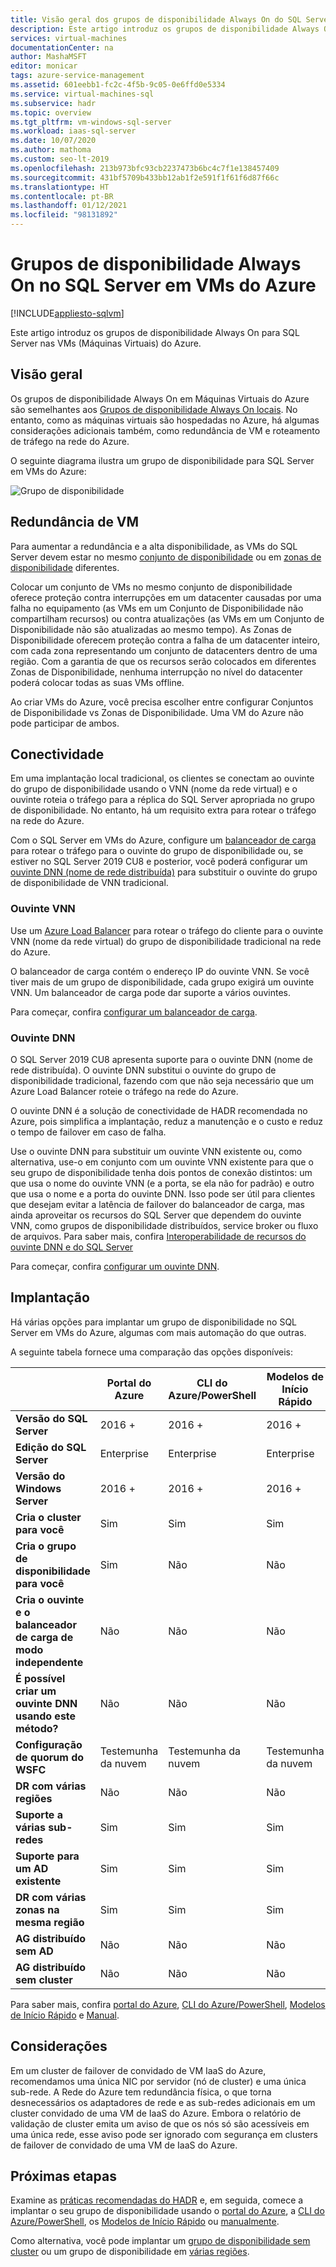 ```yaml
---
title: Visão geral dos grupos de disponibilidade Always On do SQL Server
description: Este artigo introduz os grupos de disponibilidade Always On do SQL Server nas Máquinas Virtuais do Azure.
services: virtual-machines
documentationCenter: na
author: MashaMSFT
editor: monicar
tags: azure-service-management
ms.assetid: 601eebb1-fc2c-4f5b-9c05-0e6ffd0e5334
ms.service: virtual-machines-sql
ms.subservice: hadr
ms.topic: overview
ms.tgt_pltfrm: vm-windows-sql-server
ms.workload: iaas-sql-server
ms.date: 10/07/2020
ms.author: mathoma
ms.custom: seo-lt-2019
ms.openlocfilehash: 213b973bfc93cb2237473b6bc4c7f1e138457409
ms.sourcegitcommit: 431bf5709b433bb12ab1f2e591f1f61f6d87f66c
ms.translationtype: HT
ms.contentlocale: pt-BR
ms.lasthandoff: 01/12/2021
ms.locfileid: "98131892"
---
```

# <a name="always-on-availability-group-on-sql-server-on-azure-vms"></a>Grupos de disponibilidade Always On no SQL Server em VMs do Azure
[!INCLUDE[appliesto-sqlvm](../../includes/appliesto-sqlvm.md)]

Este artigo introduz os grupos de disponibilidade Always On para SQL Server nas VMs (Máquinas Virtuais) do Azure. 

## <a name="overview"></a>Visão geral

Os grupos de disponibilidade Always On em Máquinas Virtuais do Azure são semelhantes aos [Grupos de disponibilidade Always On locais](/sql/database-engine/availability-groups/windows/always-on-availability-groups-sql-server). No entanto, como as máquinas virtuais são hospedadas no Azure, há algumas considerações adicionais também, como redundância de VM e roteamento de tráfego na rede do Azure. 

O seguinte diagrama ilustra um grupo de disponibilidade para SQL Server em VMs do Azure:

![Grupo de disponibilidade](./media/availability-group-overview/00-EndstateSampleNoELB.png)


## <a name="vm-redundancy"></a>Redundância de VM 

Para aumentar a redundância e a alta disponibilidade, as VMs do SQL Server devem estar no mesmo [conjunto de disponibilidade](../../../virtual-machines/windows/tutorial-availability-sets.md#availability-set-overview) ou em [zonas de disponibilidade](../../../availability-zones/az-overview.md) diferentes.

Colocar um conjunto de VMs no mesmo conjunto de disponibilidade oferece proteção contra interrupções em um datacenter causadas por uma falha no equipamento (as VMs em um Conjunto de Disponibilidade não compartilham recursos) ou contra atualizações (as VMs em um Conjunto de Disponibilidade não são atualizadas ao mesmo tempo). As Zonas de Disponibilidade oferecem proteção contra a falha de um datacenter inteiro, com cada zona representando um conjunto de datacenters dentro de uma região.  Com a garantia de que os recursos serão colocados em diferentes Zonas de Disponibilidade, nenhuma interrupção no nível do datacenter poderá colocar todas as suas VMs offline.

Ao criar VMs do Azure, você precisa escolher entre configurar Conjuntos de Disponibilidade vs Zonas de Disponibilidade.  Uma VM do Azure não pode participar de ambos.


## <a name="connectivity"></a>Conectividade 

Em uma implantação local tradicional, os clientes se conectam ao ouvinte do grupo de disponibilidade usando o VNN (nome da rede virtual) e o ouvinte roteia o tráfego para a réplica do SQL Server apropriada no grupo de disponibilidade. No entanto, há um requisito extra para rotear o tráfego na rede do Azure. 

Com o SQL Server em VMs do Azure, configure um [balanceador de carga](availability-group-vnn-azure-load-balancer-configure.md) para rotear o tráfego para o ouvinte do grupo de disponibilidade ou, se estiver no SQL Server 2019 CU8 e posterior, você poderá configurar um [ouvinte DNN (nome de rede distribuída)](availability-group-distributed-network-name-dnn-listener-configure.md) para substituir o ouvinte do grupo de disponibilidade de VNN tradicional. 


### <a name="vnn-listener"></a>Ouvinte VNN 

Use um [Azure Load Balancer](../../../load-balancer/load-balancer-overview.md) para rotear o tráfego do cliente para o ouvinte VNN (nome da rede virtual) do grupo de disponibilidade tradicional na rede do Azure. 

O balanceador de carga contém o endereço IP do ouvinte VNN. Se você tiver mais de um grupo de disponibilidade, cada grupo exigirá um ouvinte VNN. Um balanceador de carga pode dar suporte a vários ouvintes.

Para começar, confira [configurar um balanceador de carga](availability-group-vnn-azure-load-balancer-configure.md). 

### <a name="dnn-listener"></a>Ouvinte DNN

O SQL Server 2019 CU8 apresenta suporte para o ouvinte DNN (nome de rede distribuída). O ouvinte DNN substitui o ouvinte do grupo de disponibilidade tradicional, fazendo com que não seja necessário que um Azure Load Balancer roteie o tráfego na rede do Azure. 

O ouvinte DNN é a solução de conectividade de HADR recomendada no Azure, pois simplifica a implantação, reduz a manutenção e o custo e reduz o tempo de failover em caso de falha. 

Use o ouvinte DNN para substituir um ouvinte VNN existente ou, como alternativa, use-o em conjunto com um ouvinte VNN existente para que o seu grupo de disponibilidade tenha dois pontos de conexão distintos: um que usa o nome do ouvinte VNN (e a porta, se ela não for padrão) e outro que usa o nome e a porta do ouvinte DNN. Isso pode ser útil para clientes que desejam evitar a latência de failover do balanceador de carga, mas ainda aproveitar os recursos do SQL Server que dependem do ouvinte VNN, como grupos de disponibilidade distribuídos, service broker ou fluxo de arquivos. Para saber mais, confira [Interoperabilidade de recursos do ouvinte DNN e do SQL Server](availability-group-dnn-interoperability.md)

Para começar, confira [configurar um ouvinte DNN](availability-group-distributed-network-name-dnn-listener-configure.md).


## <a name="deployment"></a>Implantação 

Há várias opções para implantar um grupo de disponibilidade no SQL Server em VMs do Azure, algumas com mais automação do que outras. 

A seguinte tabela fornece uma comparação das opções disponíveis:

| | Portal do Azure | CLI do Azure/PowerShell | Modelos de Início Rápido | Manual |
|---------|---------|---------|---------|---------|
|**Versão do SQL Server** |2016 + |2016 +|2016 +|2012 +|
|**Edição do SQL Server** |Enterprise |Enterprise |Enterprise |Enterprise, Standard|
|**Versão do Windows Server**| 2016 + | 2016 + | 2016 + | Tudo|
|**Cria o cluster para você**|Sim|Sim | Sim |Não|
|**Cria o grupo de disponibilidade para você** |Sim |Não|Não|Não|
|**Cria o ouvinte e o balanceador de carga de modo independente** |Não|Não|Não|Sim|
|**É possível criar um ouvinte DNN usando este método?**|Não|Não|Não|Sim|
|**Configuração de quorum do WSFC**|Testemunha da nuvem|Testemunha da nuvem|Testemunha da nuvem|Tudo|
|**DR com várias regiões** |Não|Não|Não|Sim|
|**Suporte a várias sub-redes** |Sim|Sim|Sim|Sim|
|**Suporte para um AD existente**|Sim|Sim|Sim|Sim|
|**DR com várias zonas na mesma região**|Sim|Sim|Sim|Sim|
|**AG distribuído sem AD**|Não|Não|Não|Sim|
|**AG distribuído sem cluster** |Não|Não|Não|Sim|

Para saber mais, confira [portal do Azure](availability-group-azure-portal-configure.md), [CLI do Azure/PowerShell](./availability-group-az-commandline-configure.md), [Modelos de Início Rápido](availability-group-quickstart-template-configure.md) e [Manual](availability-group-manually-configure-prerequisites-tutorial.md).

## <a name="considerations"></a>Considerações 

Em um cluster de failover de convidado de VM IaaS do Azure, recomendamos uma única NIC por servidor (nó de cluster) e uma única sub-rede. A Rede do Azure tem redundância física, o que torna desnecessários os adaptadores de rede e as sub-redes adicionais em um cluster convidado de uma VM de IaaS do Azure. Embora o relatório de validação de cluster emita um aviso de que os nós só são acessíveis em uma única rede, esse aviso pode ser ignorado com segurança em clusters de failover de convidado de uma VM de IaaS do Azure. 

## <a name="next-steps"></a>Próximas etapas

Examine as [práticas recomendadas do HADR](hadr-cluster-best-practices.md) e, em seguida, comece a implantar o seu grupo de disponibilidade usando o [portal do Azure](availability-group-azure-portal-configure.md), a [CLI do Azure/PowerShell](./availability-group-az-commandline-configure.md), os [Modelos de Início Rápido](availability-group-quickstart-template-configure.md) ou [manualmente](availability-group-manually-configure-prerequisites-tutorial.md).

Como alternativa, você pode implantar um [grupo de disponibilidade sem cluster](availability-group-clusterless-workgroup-configure.md) ou um grupo de disponibilidade em [várias regiões](availability-group-manually-configure-multiple-regions.md).

